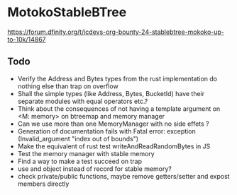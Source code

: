 # MotokoStableBTree
https://forum.dfinity.org/t/icdevs-org-bounty-24-stablebtree-mokoko-up-to-10k/14867

## Todo
 - Verify the Address and Bytes types from the rust implementation do nothing else than trap on overflow
 - Shall the simple types (like Address, Bytes, BucketId) have their separate modules with equal operators etc.?
 - Think about the consequences of not having a template argument on <M: memory> on btreemap and memory manager
 - Can we use more than one MemoryManager with no side effets ?
 - Generation of documentation fails with Fatal error: exception (Invalid_argument "index out of bounds")
 - Make the equivalent of rust test writeAndReadRandomBytes in JS
 - Test the memory manager with stable memory
 - Find a way to make a test succeed on trap
 - use and object instead of record for stable memory?
 - check private/public functions, maybe remove getters/setter and expost members directly